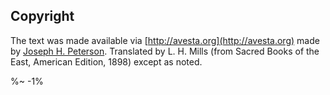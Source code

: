 <!-- ## TODO

- [ ] Add a new item to the todo list. -->

## Copyright

The text was made available via [http://avesta.org](http://avesta.org) made by [Joseph H. Peterson](https://twitter.com/twilit_grotto?lang=en). Translated by L. H. Mills (from Sacred Books of the East, American Edition, 1898) except as noted.

<!-- Image From [Ormuzd's lebendiges Wort an Zoroaster oder Zend-Avesta -->
<!-- ][1] -->

<!-- [1]: https://embassyofthefreemind.com/en/library/online-catalogue/detail/ebf31997-dfbe-0a18-3a51-b7c10cf58d12/media/e3c0caeb-826f-19af-f199-0203b1b88935?mode=detail&view=horizontal&q=avesta&rows=1&page=1&fq%5B%5D=search_s_digitized_publication:%22Ja%22&filterAction -->

<ContextTestingFooter />

%~ -1%